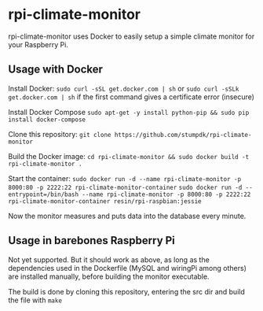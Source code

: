 # rpi-climate-monitor

rpi-climate-monitor uses Docker to easily setup a simple climate monitor for your Raspberry Pi.

## Usage with Docker

Install Docker:
```sudo curl -sSL get.docker.com | sh``` or ```sudo curl -sSLk get.docker.com | sh``` if the first command gives a certificate error (insecure)

Install Docker Compose
```sudo apt-get -y install python-pip && sudo pip install docker-compose```

Clone this repository:
```git clone https://github.com/stumpdk/rpi-climate-monitor```

Build the Docker image:
```cd rpi-climate-monitor && sudo docker build -t rpi-climate-monitor .```

Start the container:
```sudo docker run -d --name rpi-climate-monitor -p 8000:80 -p 2222:22 rpi-climate-monitor-container```
```sudo docker run -d --entrypoint=/bin/bash --name rpi-climate-monitor -p 8000:80 -p 2222:22 rpi-climate-monitor-container resin/rpi-raspbian:jessie```

Now the monitor measures and puts data into the database every minute.


## Usage in barebones Raspberry Pi

Not yet supported. But it should work as above, as long as the dependencies used in the Dockerfile (MySQL and wiringPi among others) are installed manually, before building the monitor executable.

The build is done by cloning this repository, entering the src dir and build the file with ```make```

